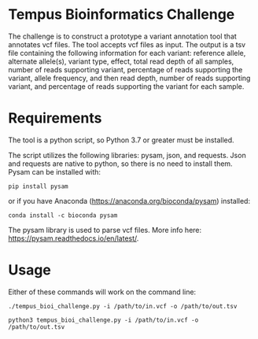 # Tempus Bioinformatics Challenge
The challenge is to construct a prototype a variant annotation tool that annotates vcf files. The tool accepts vcf files as input. The output is a tsv file containing the following information for each variant: reference allele, alternate allele(s), variant type, effect, total read depth of all samples, number of reads supporting variant, percentage of reads supporting the variant, allele frequency, and then read depth, number of reads supporting variant, and percentage of reads supporting the variant for each sample. 

# Requirements
The tool is a python script, so Python 3.7 or greater must be installed.

The script utilizes the following libraries: pysam, json, and requests. Json and requests are native to python, so there is no need to install them. Pysam can be installed with:
```{r eval=FALSE,echo=TRUE}
pip install pysam
```
or if you have Anaconda (https://anaconda.org/bioconda/pysam) installed:
```{r eval=False, echo=True}
conda install -c bioconda pysam
```
The pysam library is used to parse vcf files. More info here: https://pysam.readthedocs.io/en/latest/.

# Usage
Either of these commands will work on the command line:
```{r eval=FALSE,echo=TRUE}
./tempus_bioi_challenge.py -i /path/to/in.vcf -o /path/to/out.tsv
```
```{r eval=FALSE,echo=TRUE}
python3 tempus_bioi_challenge.py -i /path/to/in.vcf -o /path/to/out.tsv
```


